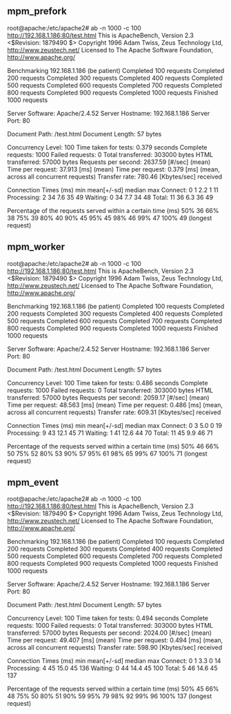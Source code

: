 
## mpm_prefork
root@apache:/etc/apache2# ab -n 1000 -c 100 http://192.168.1.186:80/test.html
This is ApacheBench, Version 2.3 <$Revision: 1879490 $>
Copyright 1996 Adam Twiss, Zeus Technology Ltd, http://www.zeustech.net/
Licensed to The Apache Software Foundation, http://www.apache.org/

Benchmarking 192.168.1.186 (be patient)
Completed 100 requests
Completed 200 requests
Completed 300 requests
Completed 400 requests
Completed 500 requests
Completed 600 requests
Completed 700 requests
Completed 800 requests
Completed 900 requests
Completed 1000 requests
Finished 1000 requests


Server Software:        Apache/2.4.52
Server Hostname:        192.168.1.186
Server Port:            80

Document Path:          /test.html
Document Length:        57 bytes

Concurrency Level:      100
Time taken for tests:   0.379 seconds
Complete requests:      1000
Failed requests:        0
Total transferred:      303000 bytes
HTML transferred:       57000 bytes
Requests per second:    2637.59 [#/sec] (mean)
Time per request:       37.913 [ms] (mean)
Time per request:       0.379 [ms] (mean, across all concurrent requests)
Transfer rate:          780.46 [Kbytes/sec] received

Connection Times (ms)
              min  mean[+/-sd] median   max
Connect:        0    1   2.2      1      11
Processing:     2   34   7.6     35      49
Waiting:        0   34   7.7     34      48
Total:         11   36   6.3     36      49

Percentage of the requests served within a certain time (ms)
  50%     36
  66%     38
  75%     39
  80%     40
  90%     45
  95%     45
  98%     46
  99%     47
 100%     49 (longest request)



## mpm_worker
root@apache:/etc/apache2# ab -n 1000 -c 100 http://192.168.1.186:80/test.html
This is ApacheBench, Version 2.3 <$Revision: 1879490 $>
Copyright 1996 Adam Twiss, Zeus Technology Ltd, http://www.zeustech.net/
Licensed to The Apache Software Foundation, http://www.apache.org/

Benchmarking 192.168.1.186 (be patient)
Completed 100 requests
Completed 200 requests
Completed 300 requests
Completed 400 requests
Completed 500 requests
Completed 600 requests
Completed 700 requests
Completed 800 requests
Completed 900 requests
Completed 1000 requests
Finished 1000 requests


Server Software:        Apache/2.4.52
Server Hostname:        192.168.1.186
Server Port:            80

Document Path:          /test.html
Document Length:        57 bytes

Concurrency Level:      100
Time taken for tests:   0.486 seconds
Complete requests:      1000
Failed requests:        0
Total transferred:      303000 bytes
HTML transferred:       57000 bytes
Requests per second:    2059.17 [#/sec] (mean)
Time per request:       48.563 [ms] (mean)
Time per request:       0.486 [ms] (mean, across all concurrent requests)
Transfer rate:          609.31 [Kbytes/sec] received

Connection Times (ms)
              min  mean[+/-sd] median   max
Connect:        0    3   5.0      0      19
Processing:     9   43  12.1     45      71
Waiting:        1   41  12.6     44      70
Total:         11   45   9.9     46      71

Percentage of the requests served within a certain time (ms)
  50%     46
  66%     50
  75%     52
  80%     53
  90%     57
  95%     61
  98%     65
  99%     67
 100%     71 (longest request)

 ## mpm_event
root@apache:/etc/apache2# ab -n 1000 -c 100 http://192.168.1.186:80/test.html
This is ApacheBench, Version 2.3 <$Revision: 1879490 $>
Copyright 1996 Adam Twiss, Zeus Technology Ltd, http://www.zeustech.net/
Licensed to The Apache Software Foundation, http://www.apache.org/

Benchmarking 192.168.1.186 (be patient)
Completed 100 requests
Completed 200 requests
Completed 300 requests
Completed 400 requests
Completed 500 requests
Completed 600 requests
Completed 700 requests
Completed 800 requests
Completed 900 requests
Completed 1000 requests
Finished 1000 requests


Server Software:        Apache/2.4.52
Server Hostname:        192.168.1.186
Server Port:            80

Document Path:          /test.html
Document Length:        57 bytes

Concurrency Level:      100
Time taken for tests:   0.494 seconds
Complete requests:      1000
Failed requests:        0
Total transferred:      303000 bytes
HTML transferred:       57000 bytes
Requests per second:    2024.00 [#/sec] (mean)
Time per request:       49.407 [ms] (mean)
Time per request:       0.494 [ms] (mean, across all concurrent requests)
Transfer rate:          598.90 [Kbytes/sec] received

Connection Times (ms)
              min  mean[+/-sd] median   max
Connect:        0    1   3.3      0      14
Processing:     4   45  15.0     45     136
Waiting:        0   44  14.4     45     100
Total:          5   46  14.6     45     137

Percentage of the requests served within a certain time (ms)
  50%     45
  66%     48
  75%     50
  80%     51
  90%     59
  95%     79
  98%     92
  99%     96
 100%    137 (longest request)

